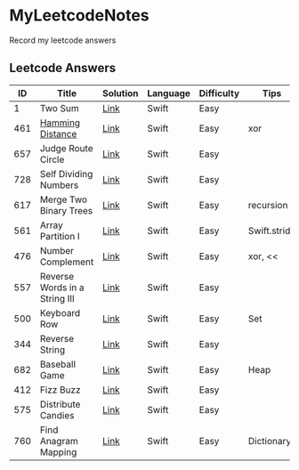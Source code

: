 # MyLeetcodeNotes
Record my leetcode answers

## Leetcode Answers

| ID   | Title                                    | Solution                                 | Language | Difficulty | Tips         |
| ---- | ---------------------------------------- | ---------------------------------------- | -------- | ---------- | ------------ |
| 1    | Two Sum                                  | [Link](./MyLeetcodeNotes/1TwoSum.swift)  | Swift    | Easy       |              |
| 461  | [Hamming Distance](https://en.wikipedia.org/wiki/Hamming_distance) | [Link](./MyLeetcodeNotes/461HammingDistance.swift) | Swift    | Easy       | xor          |
| 657  | Judge Route Circle                       | [Link](./MyLeetcodeNotes/657JudgeRouteCircle.swift) | Swift    | Easy       |              |
| 728  | Self Dividing Numbers                    | [Link](./MyLeetcodeNotes/728SelfDividingNumbers.swift) | Swift    | Easy       |              |
| 617  | Merge Two Binary Trees                   | [Link](./MyLeetcodeNotes/617MergeTwoBinaryTrees.swift) | Swift    | Easy       | recursion    |
| 561  | Array Partition I                        | [Link](./MyLeetcodeNotes/561ArrayPartitionI.swift) | Swift    | Easy       | Swift.stride |
| 476  | Number Complement                        | [Link](./MyLeetcodeNotes/476NumberComplement.swift) | Swift    | Easy       | xor, <<      |
| 557  | Reverse Words in a String III               | [Link](./MyLeetcodeNotes/557ReverseWordsInAStringIII.swift) | Swift    | Easy      |       |
| 500  | Keyboard Row              | [Link](./MyLeetcodeNotes/500KeyboardRow.swift) | Swift    | Easy      |   Set    |
| 344  | Reverse String              | [Link](./MyLeetcodeNotes/344ReverseString.swift) | Swift    | Easy      |       |
| 682  | Baseball Game              | [Link](./MyLeetcodeNotes/682BaseballGame.swift) | Swift    | Easy      |   Heap    |
| 412  | Fizz Buzz              | [Link](./MyLeetcodeNotes/412FizzBuzz.swift) | Swift    | Easy      |       |
| 575  | Distribute Candies              | [Link](./MyLeetcodeNotes/575DistributeCandies.swift) | Swift    | Easy      |       |
| 760  | Find Anagram Mapping              | [Link](./MyLeetcodeNotes/760FindAnagramMapping.swift) | Swift    | Easy      |  Dictionary     |
